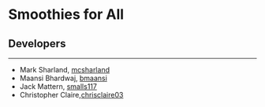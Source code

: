 # Smoothies for All

## Developers

---

- Mark Sharland, [mcsharland](https://github.com/mcsharland)
- Maansi Bhardwaj, [bmaansi](https://github.com/bmaansi)
- Jack Mattern, [smalls117](https://github.com/smalls117)
- Christopher Claire,[chrisclaire03](https://github.com/chrisclaire03)

